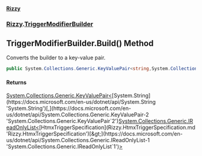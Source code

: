 #### [Rizzy](index.md 'index')
### [Rizzy](Rizzy.md 'Rizzy').[TriggerModifierBuilder](Rizzy.TriggerModifierBuilder.md 'Rizzy.TriggerModifierBuilder')

## TriggerModifierBuilder.Build() Method

Converts the builder to a key-value pair.

```csharp
public System.Collections.Generic.KeyValuePair<string,System.Collections.Generic.IReadOnlyList<Rizzy.HtmxTriggerSpecification>> Build();
```

#### Returns
[System.Collections.Generic.KeyValuePair&lt;](https://docs.microsoft.com/en-us/dotnet/api/System.Collections.Generic.KeyValuePair-2 'System.Collections.Generic.KeyValuePair`2')[System.String](https://docs.microsoft.com/en-us/dotnet/api/System.String 'System.String')[,](https://docs.microsoft.com/en-us/dotnet/api/System.Collections.Generic.KeyValuePair-2 'System.Collections.Generic.KeyValuePair`2')[System.Collections.Generic.IReadOnlyList&lt;](https://docs.microsoft.com/en-us/dotnet/api/System.Collections.Generic.IReadOnlyList-1 'System.Collections.Generic.IReadOnlyList`1')[HtmxTriggerSpecification](Rizzy.HtmxTriggerSpecification.md 'Rizzy.HtmxTriggerSpecification')[&gt;](https://docs.microsoft.com/en-us/dotnet/api/System.Collections.Generic.IReadOnlyList-1 'System.Collections.Generic.IReadOnlyList`1')[&gt;](https://docs.microsoft.com/en-us/dotnet/api/System.Collections.Generic.KeyValuePair-2 'System.Collections.Generic.KeyValuePair`2')
